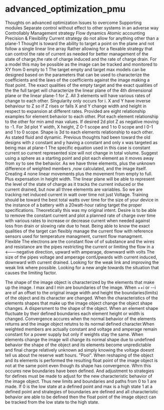 # advanced_optimization_pmu
Thoughts on advanced optimization
Issues to overcome
Supporting modules 
Separate control without effect to other systems in an adverse way
Controllably
Management strategy
Flow dynamics 
Atomic accounting 
Precision & Flexibility
Current strategy do not allow for anything other than a plane-1
Thought is toward the ability to target a point on the plane and not follow a single linear line array 
Rather allowing for a flexable strategy that can control the rate of current as needed for better management of the state of charge,the rate of charge induced and the rate of charge drain.
For a model this may be possible as the image can be tracked and monitored to XY from 0 empty to 1
The target empty and target max models can be designed based on the parameters that can be used to characterize the coefficients and the laws of the coefficients against the image making a float point.
The exact qualities of the empty target and the exact qualities of the the full target will characterize the linear plane of the 4th dimensional plane or the linear plane-1 for Z. All 3 elements will have various rates of change to each other. Singularity only occurs for i. X and Y have inverse behaviour to Z so if Z rises or falls X and Y change width and height in respect to expansion at different rates. Provided are eight relationship examples for element behavior to each other. Plot each element relationship to the other for min amd max values. If desired 2d plot Z as negative moving to -1. For 3d plot Y width, X height, Z 0-1 scope and 1 to 0 scope and I 0-1 and 1 to 0 scope. Shape is 3d to each elements relationship to each other. As stated fluid and dynamic. Previous thoughts had been toward the old designs with z constant and y having a constant and only x was targeted as being max at plane-1 The specific equation used in this case is constant current so current represented size will not change in total volume. Suggest using a sphere as a starting point and plot each element as it moves away from xy to see the behavior. As we have three elements, plus the unknown difference of weighted members ,now calculated, and the image itself. Creating 4 none linear movements plus the movement from empty to full. Plus expensation in height width. 
The linear plane will be able to represent the level of the state of charge as it tracks the current induced or the current drained, but now all three elememts are variables. So we are tracking net induced current in watt over time not just Voltage. Training should be toward the best total watts over time for the size of your device in the instance of a battery with a 20watt-hour rating target the proper specifications. Theoretically this was my original intent. Desire is to be able to remove the constant current and plot a planned rate of charge over time with various rates to increase or decrease current when needed against loss fron drain or slowing rate due to heat.
Being able to know the exact qualities of the target can flexibly manage the current flow with reference sensors used for temperature managment, current flow managment.
Flexible
The electrons are the constant flow of of substance and the wires and resistance are the pipes restricting the current or limiting the flow in a <---negative direction, upward with amperage, downward with volts
The size of the pipes voltage and amperage contUpwards with current induced, downward with current drained.
Looking for the weak link and improving the weak link where possible. Looking for a new angle towards the situation that causes the limiting factor.

The shape of the image object is characterized by the elements that make up the image. I max and I min are boundaries of the image. When ++i or --i are of an offset to the original image width and height the boundaries(limits)  of the object and its character are changed. When the characteristics of the elements shapes that make up the image object change the object shape changes. A dispersment to the shape of the object. When an element shape fluctuate by their defined boundaries each element height or width is changed. Convergence accures when the normal behavior of the elements returns and the image object retutns to its normal defined character.When weighted members are actually constant and voltage and amperage remain constant for a power supply but only if weights  stay the same. When elements change the image will change its normal shape due to undefined behavior the shape of the object and its elements become unpredictable and final charge relatively unknown ad simply knowing the voltage doesnt tell us about the reserve watt hours. "Pool". When reshaping of the object and its elements is performed the resulting float point of the image object is not at the same point even though its shape has convergence. Whrn this occures new boundaries have been defined. And adjustment to strategies for defines must be made to adjust for the new characteristic behavior of the image object. Thus new limits and boundaries and paths from 0 to 1 are made. If 0 is the low state  at a defined point and max is a high state 1 at a defined point and strategies of boundaries are defined and all characteristic behavior are able to be defined then the float point of the image object can be tracked from the low state to the high state.
